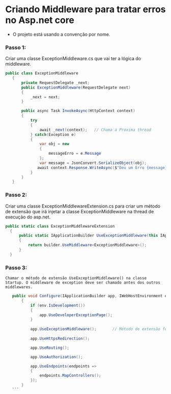 # Criando Middleware para tratar erros no Asp.net core

- O projeto está usando a convenção por nome.

### Passo 1:
  Criar uma classe ExceptionMiddleware.cs que vai ter a lógica do middleware.
 
 ```C#
 public class ExceptionMiddleware
    {
        private RequestDelegate _next;
        public ExceptionMiddleware(RequestDelegate next)
        {
            _next = next;
        }

        public async Task InvokeAsync(HttpContext context)
        {
            try
            {
                await _next(context);   // Chama a Proxima thread
            } catch(Exception e)
            {
                var obj = new
                {
                    messageErro = e.Message
                };
                var message = JsonConvert.SerializeObject(obj);
               await context.Response.WriteAsync($"Deu um Erro {message}");
            }
        }
    }
 ```

### Passo 2:
  Criar uma classe ExceptionMiddlewareExtension.cs para criar um método de extensão que irá injetar a classe ExceptionMiddleware na thread de execução do asp.net.
  
  ```C#
  public static class ExceptionMiddlewareExtension
    {
        public static IApplicationBuilder UseExceptionMiddleware(this IApplicationBuilder builder)
        {
            return builder.UseMiddleware<ExceptionMiddleware>();
        }
    }
  ```
  
  ### Passo 3:
    Chamar o método de extensão UseExceptionMiddleware() na classe Startup. O middleware de exception deve ser chamado antes dos outros middlewares.
    
 ```C#
    public void Configure(IApplicationBuilder app, IWebHostEnvironment env,ILoggerFactory loggerFactory)
        {
            if (env.IsDevelopment())
            {
                app.UseDeveloperExceptionPage();
            }
            
            app.UseExceptionMiddleware();       // Método de extensão feito na classe ExceptionMiddleWareExtension.cs
            
            app.UseHttpsRedirection();

            app.UseRouting();

            app.UseAuthorization();

            app.UseEndpoints(endpoints =>
            {
                endpoints.MapControllers();
            });
        }
    ```
